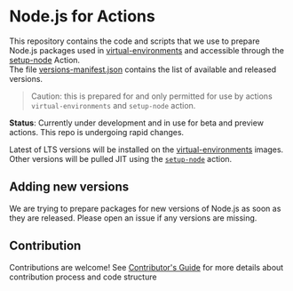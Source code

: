 # Node.js for Actions
This repository contains the code and scripts that we use to prepare Node.js packages used in [virtual-environments](https://github.com/actions/virtual-environments) and accessible through the [setup-node](https://github.com/actions/setup-node) Action.  
The file [versions-manifest.json](./versions-manifest.json) contains the list of available and released versions.  

> Caution: this is prepared for and only permitted for use by actions `virtual-environments` and `setup-node` action.

**Status**: Currently under development and in use for beta and preview actions.  This repo is undergoing rapid changes.

Latest of LTS versions will be installed on the [virtual-environments](https://github.com/actions/virtual-environments) images.  Other versions will be pulled JIT using the [`setup-node`](https://github.com/actions/setup-node) action.

## Adding new versions
We are trying to prepare packages for new versions of Node.js as soon as they are released. Please open an issue if any versions are missing.

## Contribution
Contributions are welcome! See [Contributor's Guide](./CONTRIBUTING.md) for more details about contribution process and code structure
